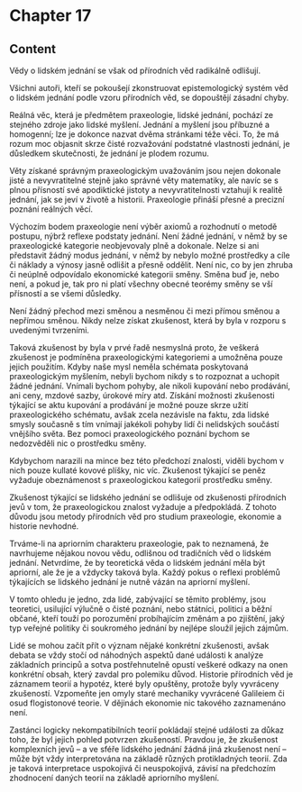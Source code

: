 # Chapter 17

## Content

<!-- Source: AUDIO_GENERATED-chapter_17a-OPTIMIZED.md -->

Vědy o lidském jednání se však od přírodních věd radikálně odlišují.

Všichni autoři, kteří se pokoušejí zkonstruovat epistemologický systém věd o lidském jednání podle vzoru přírodních věd, se dopouštějí zásadní chyby.

Reálná věc, která je předmětem praxeologie, lidské jednání, pochází ze stejného zdroje jako lidské myšlení. Jednání a myšlení jsou příbuzné a homogenní; lze je dokonce nazvat dvěma stránkami téže věci. To, že má rozum moc objasnit skrze čisté rozvažování podstatné vlastnosti jednání, je důsledkem skutečnosti, že jednání je plodem rozumu.

Věty získané správným praxeologickým uvažováním jsou nejen dokonale jisté a nevyvratitelné stejně jako správné věty matematiky, ale navíc se s plnou přísností své apodiktické jistoty a nevyvratitelnosti vztahují k realitě jednání, jak se jeví v životě a historii. Praxeologie přináší přesné a precizní poznání reálných věcí.

Výchozím bodem praxeologie není výběr axiomů a rozhodnutí o metodě postupu, nýbrž reflexe podstaty jednání. Není žádné jednání, v němž by se praxeologické kategorie neobjevovaly plně a dokonale. Nelze si ani představit žádný modus jednání, v němž by nebylo možné prostředky a cíle či náklady a výnosy jasně odlišit a přesně oddělit. Není nic, co by jen zhruba či neúplně odpovídalo ekonomické kategorii směny. Směna buď je, nebo není, a pokud je, tak pro ni platí všechny obecné teorémy směny se vší přísností a se všemi důsledky.

Není žádný přechod mezi směnou a nesměnou či mezi přímou směnou a nepřímou směnou. Nikdy nelze získat zkušenost, která by byla v rozporu s uvedenými tvrzeními.

Taková zkušenost by byla v prvé řadě nesmyslná proto, že veškerá zkušenost je podmíněna praxeologickými kategoriemi a umožněna pouze jejich použitím. Kdyby naše mysl neměla schémata poskytovaná praxeologickým myšlením, nebyli bychom nikdy s to rozpoznat a uchopit žádné jednání. Vnímali bychom pohyby, ale nikoli kupování nebo prodávání, ani ceny, mzdové sazby, úrokové míry atd. Získání možnosti zkušenosti týkající se aktu kupování a prodávání je možné pouze skrze užití praxeologického schématu, avšak zcela nezávisle na faktu, zda lidské smysly současně s tím vnímají jakékoli pohyby lidí či nelidských součástí vnějšího světa. Bez pomoci praxeologického poznání bychom se nedozvěděli nic o prostředku směny.

Kdybychom narazili na mince bez této předchozí znalosti, viděli bychom v nich pouze kullaté kovové plíšky, nic víc. Zkušenost týkající se peněz vyžaduje obeznámenost s praxeologickou kategorií prostředku směny.

Zkušenost týkající se lidského jednání se odlišuje od zkušenosti přírodních jevů v tom, že praxeologickou znalost vyžaduje a předpokládá. Z tohoto důvodu jsou metody přírodních věd pro studium praxeologie, ekonomie a historie nevhodné.

Trváme-li na apriorním charakteru praxeologie, pak to neznamená, že navrhujeme nějakou novou vědu, odlišnou od tradičních věd o lidském jednání. Netvrdíme, že by teoretická věda o lidském jednání měla být apriorní, ale že je a vždycky taková byla. Každý pokus o reflexi problémů týkajících se lidského jednání je nutně vázán na apriorní myšlení.

V tomto ohledu je jedno, zda lidé, zabývající se těmito problémy, jsou teoretici, usilující výlučně o čisté poznání, nebo státníci, politici a běžní občané, kteří touží po porozumění probíhajícím změnám a po zjištění, jaký typ veřejné politiky či soukromého jednání by nejlépe sloužil jejich zájmům.

Lidé se mohou začít přít o význam nějaké konkrétní zkušenosti, avšak debata se vždy stočí od náhodných aspektů dané události k analýze základních principů a sotva postřehnutelně opustí veškeré odkazy na onen konkrétní obsah, který zavdal pro polemiku důvod. Historie přírodních věd je záznamem teorií a hypotéz, které byly opuštěny, protože byly vyvráceny zkušeností. Vzpomeňte jen omyly staré mechaniky vyvrácené Galileiem či osud flogistonové teorie. V dějinách ekonomie nic takového zaznamenáno není.

Zastánci logicky nekompatibilních teorií pokládají stejné události za důkaz toho, že byl jejich pohled potvrzen zkušeností. Pravdou je, že zkušenost komplexních jevů – a ve sféře lidského jednání žádná jiná zkušenost není – může být vždy interpretována na základě různých protikladných teorií. Zda je taková interpretace uspokojivá či neuspokojivá, závisí na předchozím zhodnocení daných teorií na základě apriorního myšlení.

